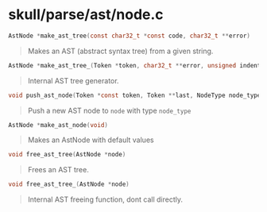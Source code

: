 # skull/parse/ast/node.c

```c
AstNode *make_ast_tree(const char32_t *const code, char32_t **error)
```

> Makes an AST (abstract syntax tree) from a given string.

```c
AstNode *make_ast_tree_(Token *token, char32_t **error, unsigned indent_lvl)
```

> Internal AST tree generator.

```c
void push_ast_node(Token *const token, Token **last, NodeType node_type, AstNode **node)
```

> Push a new AST node to `node` with type `node_type`

```c
AstNode *make_ast_node(void)
```

> Makes an AstNode with default values

```c
void free_ast_tree(AstNode *node)
```

> Frees an AST tree.

```c
void free_ast_tree_(AstNode *node)
```

> Internal AST freeing function, dont call directly.

